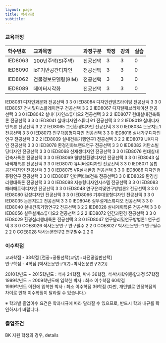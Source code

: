 ```yaml
---
layout: page
title: 박사과정
subtitle:
---
```


### 교육과정
| 학수번호 | 교과목명 | 과정구분 | 학정 | 강의 | 실습 |
| :------ |:--- | :--- | :------ |:--- | :--- |
| IED8063 | 100년주택(SI주택) | 전공선택 | 3 | 3 | 0 |
| IED8090 | IoT기반공간디자인 | 전공선택 | 3 | 3 | 0 |
| IED8062 | 건물정보모델링(BIM) | 전공선택 | 3 | 3 | 0 |
| IED8089 | 데이터시각화 | 전공선택 | 3 | 3 | 0 |




IED8081	  디자인과문화	             전공선택    3	  3   	0
IED8084	  디자인컨텐츠라이팅	         전공선택 	 3 	  3     0
IED8057	  전시및디스플레이연구	      전공선택    3	   2	   2
IED8067	  디지털패브리케이션	         전공선택  	 3	  3	    0
IED8042	  실내디자인스튜디오2	       전공선택    3	  2	    2
IED8077	  현대실내건축특론	          전공선택    3	   3	   0
IED8041	  실내디자인스튜디오1	       전공선택    3	  2	    2
IED8019	  실내디자인특론	             전공선택    3	  2	    2
IED8065	  그린환경디자인	             전공선택    3	  3   	0
IED8034  	논문지도1	                  전공선택   3	  3	    0
IED8073	  인구대응형디자인	          전공선택    3	   3	   0
IED8016	  실내가구디자인연구	         전공선택    3	  2	    2
IED8039	  실내건축기행연구1	          전공선택    3  	 2	   2
IED8079	  UX디자인	                  전공선택    3	   3	   0
IED8078	  환경친화브랜드연구	         전공선택    3	  3	    0
IED8082	  저탄소빌딩디자인	          전공선택    3	   3	   0
IED8068	  신재생디자인	              전공선택    3	   3	   0
IED8076	  현대실내건축사특론         	전공선택    3	   3	  0
IED8069	  웰빙친환경디자인	           전공선택    3	  3	   0
IED8043	  실내색채특론	              전공선택     3	  3   0
IED8070	  유니버설디자인	             전공선택     3	   3	  0
IED8071	  융합공간디자인	             전공선택	3	3	0
IED8075	VR실내환경	전공선택 3 3	0
IED8086	디자인컴퓨팅연구	전공선택 3	3	0
IED8087	인터랙티브건축	전공선택3	3	0
IED8029	환경심리행태특론	전공선택 3	3	0
IED8088	지능형디자인시스템	전공선택 3	3	0
IED8083	패러매트릭디자인	전공선택 3	3	0
IED8048	연구윤리및연구방법론2	전공선택 3	3	0
IED8080	감성디자인	전공선택 3	3	0
IED8066	기후대응형디자인	전공선택 3	3	0
IED8035	논문지도2	전공선택 3	3	0
IED8046	실무설계스튜디오	전공선택 3	3	0
IED8040	실내건축기행연구2	전공선택 3	2	2
IED8028	실내계획특론	전공선택	3	3	0
IED8056	실무설계스튜디오2	전공선택	3	2	2
IED8072	인간과환경	전공선택 3	3	0
IED8029	환경심리행태특론	전공선택 3	3	0
IED8047	연구윤리및연구방법론1	연구선택	3	3	0
COE8026	석사논문연구	연구필수	2	2	0
COE8027	박사논문연구1	연구필수	2	2	0
COE8028	박사논문연구2	연구필수	2	2	0
 

### 이수학점
교과학점 - 33학점 [전공+공통선택(교양)+타전공일반선택]<br>
연구학점 - 4학점 [박사논문연구1(2)+박사논문연구2(2)]<br>

2010학년도 ~ 2015학년도 : 석사 24학점, 박사 36학점, 석·박사학위통합과정 57학점<br>
1999학년도 ~ 2009학년도에 입학한 박사 : 최소 이수학점 60학점<br>
1999학년도 이전에 입학한 박사 : 최소 이수학점 36학점 (다만, 개인별로 인정학점의 차이로 인해 이수학점이 달라질 수 있습니다.)<br>

※ 학과별 졸업이수 요건은 학과내규에 따라 달라질 수 있으므로, 반드시 학과 내규를 확인하시기 바랍니다.<br>


### 졸업조건
BK 지원 학생의 경우,
details
